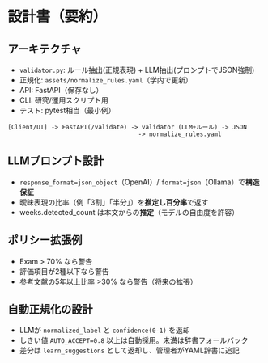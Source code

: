 
# 設計書（要約）
## アーキテクチャ
- `validator.py`: ルール抽出(正規表現) + LLM抽出(プロンプトでJSON強制)
- 正規化: `assets/normalize_rules.yaml`（学内で更新）
- API: FastAPI（保存なし）
- CLI: 研究/運用スクリプト用
- テスト: pytest相当（最小例）

```
[Client/UI] -> FastAPI(/validate) -> validator (LLM+ルール) -> JSON
                                    -> normalize_rules.yaml
```

## LLMプロンプト設計
- `response_format=json_object`（OpenAI）/ `format=json`（Ollama）で**構造保証**
- 曖昧表現の比率（例「3割」「半分」）を**推定し百分率**で返す
- weeks.detected_count は本文からの**推定**（モデルの自由度を許容）

## ポリシー拡張例
- Exam > 70% なら警告
- 評価項目が2種以下なら警告
- 参考文献の5年以上比率 >30% なら警告（将来の拡張）

## 自動正規化の設計
- LLMが `normalized_label` と `confidence(0-1)` を返却
- しきい値 `AUTO_ACCEPT=0.8` 以上は自動採用。未満は辞書フォールバック
- 差分は `learn_suggestions` として返却し、管理者がYAML辞書に追記

